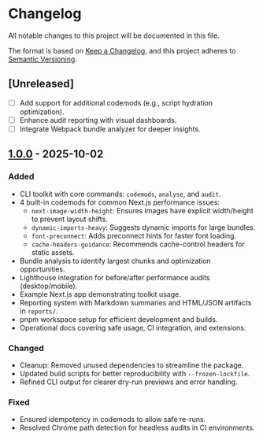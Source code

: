 # Changelog

All notable changes to this project will be documented in this file.

The format is based on [Keep a Changelog](https://keepachangelog.com/en/1.0.0/), and this project adheres to [Semantic Versioning](https://semver.org/spec/v2.0.0.html).

## [Unreleased]

- [ ] Add support for additional codemods (e.g., script hydration optimization).
- [ ] Enhance audit reporting with visual dashboards.
- [ ] Integrate Webpack bundle analyzer for deeper insights.

## [1.0.0] - 2025-10-02

### Added
- CLI toolkit with core commands: `codemods`, `analyse`, and `audit`.
- 4 built-in codemods for common Next.js performance issues:
  - `next-image-width-height`: Ensures images have explicit width/height to prevent layout shifts.
  - `dynamic-imports-heavy`: Suggests dynamic imports for large bundles.
  - `font-preconnect`: Adds preconnect hints for faster font loading.
  - `cache-headers-guidance`: Recommends cache-control headers for static assets.
- Bundle analysis to identify largest chunks and optimization opportunities.
- Lighthouse integration for before/after performance audits (desktop/mobile).
- Example Next.js app demonstrating toolkit usage.
- Reporting system with Markdown summaries and HTML/JSON artifacts in `reports/`.
- pnpm workspace setup for efficient development and builds.
- Operational docs covering safe usage, CI integration, and extensions.

### Changed
- Cleanup: Removed unused dependencies to streamline the package.
- Updated build scripts for better reproducibility with `--frozen-lockfile`.
- Refined CLI output for clearer dry-run previews and error handling.

### Fixed
- Ensured idempotency in codemods to allow safe re-runs.
- Resolved Chrome path detection for headless audits in CI environments.

[1.0.0]: https://github.com/salman-uq2024/next-speed-kit/compare/v0.1.0...v1.0.0
